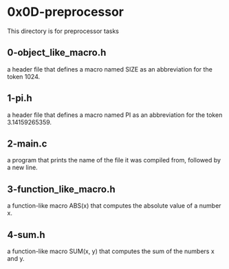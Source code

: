 # 0x0D-preprocessor

This directory is for preprocessor tasks

## 0-object_like_macro.h
a header file that defines a macro named SIZE as an abbreviation for the token 1024.

## 1-pi.h
a header file that defines a macro named PI as an abbreviation for the token 3.14159265359.

## 2-main.c
a program that prints the name of the file it was compiled from, followed by a new line.

## 3-function_like_macro.h
a function-like macro ABS(x) that computes the absolute value of a number x.

## 4-sum.h
a function-like macro SUM(x, y) that computes the sum of the numbers x and y.
